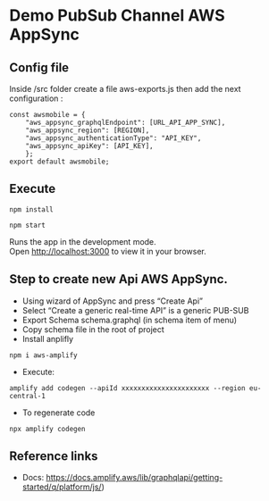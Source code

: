 # Demo PubSub Channel AWS AppSync


## Config file  

Inside /src folder create a file aws-exports.js then add the next configuration :

```
const awsmobile = {
    "aws_appsync_graphqlEndpoint": [URL_API_APP_SYNC],
    "aws_appsync_region": [REGION],
    "aws_appsync_authenticationType": "API_KEY",
    "aws_appsync_apiKey": [API_KEY],
    };
export default awsmobile;
```

## Execute 

```
npm install
```

```
npm start
```

Runs the app in the development mode.\
Open [http://localhost:3000](http://localhost:3000) to view it in your browser.


## Step to create new Api AWS AppSync. 

- Using wizard of AppSync and press “Create Api”
- Select “Create a generic real-time API” is a generic PUB-SUB
- Export Schema schema.graphql (in schema item of menu)
- Copy schema file in the root of project
- Install anplifly 
```
npm i aws-amplify
``` 
- Execute:  
```
amplify add codegen --apiId xxxxxxxxxxxxxxxxxxxxxx --region eu-central-1
```
- To regenerate code 
```
npx amplify codegen
```

## Reference links  
- Docs: https://docs.amplify.aws/lib/graphqlapi/getting-started/q/platform/js/)
